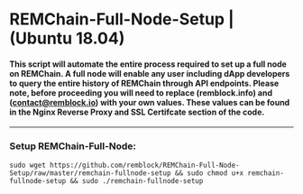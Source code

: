# REMChain-Full-Node-Setup | (Ubuntu 18.04)

#### This script will automate the entire process required to set up a full node on REMChain. A full node will enable any user including dApp developers to query the entire history of REMChain through API endpoints. Please note, before proceeding you will need to replace (remblock.info) and (contact@remblock.io) with your own values. These values can be found in the Nginx Reverse Proxy and SSL Certifcate section of the code.

***

### Setup REMChain-Full-Node:

```
sudo wget https://github.com/remblock/REMChain-Full-Node-Setup/raw/master/remchain-fullnode-setup && sudo chmod u+x remchain-fullnode-setup && sudo ./remchain-fullnode-setup
```
